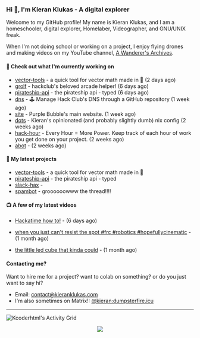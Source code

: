 ### Hi 👋, I'm Kieran Klukas - A digital explorer

Welcome to my GitHub profile! My name is Kieran Klukas, and I am a homeschooler, digital explorer, Homelaber, Videographer, and GNU/UNIX freak.

When I'm not doing school or working on a project, I enjoy flying drones and making videos on my YouTube channel, [A Wanderer's Archives](https://youtube.com/@wanderer.archives).

#### 👷 Check out what I'm currently working on

- [vector-tools](https://github.com/kcoderhtml/vector-tools) - a quick tool for vector math made in 🥟 (2 days ago)
- [grolf](https://github.com/kcoderhtml/grolf) - hackclub's beloved arcade helper! (6 days ago)
- [pirateship-api](https://github.com/kcoderhtml/pirateship-api) - the pirateship api - typed (6 days ago)
- [dns](https://github.com/hackclub/dns) - 🕹 Manage Hack Club's DNS through a GitHub repository (1 week ago)
- [site](https://github.com/thepurplebubble/site) - Purple Bubble's main website. (1 week ago)
- [dots](https://github.com/kcoderhtml/dots) - Kieran's opinionated (and probably slightly dumb) nix config (2 weeks ago)
- [hack-hour](https://github.com/hackclub/hack-hour) - Every Hour = More Power. Keep track of each hour of work you get done on your project. (2 weeks ago)
- [abot](https://github.com/kcoderhtml/abot) -  (2 weeks ago)

#### 🌱 My latest projects

- [vector-tools](https://github.com/kcoderhtml/vector-tools) - a quick tool for vector math made in 🥟
- [pirateship-api](https://github.com/kcoderhtml/pirateship-api) - the pirateship api - typed
- [slack-hax](https://github.com/kcoderhtml/slack-hax) - 
- [spambot](https://github.com/kcoderhtml/spambot) - groooooowww the thread!!!!

#### 📺 A few of my latest videos

- [Hackatime how to!](https://www.youtube.com/watch?v=eKoD9yyr1To) - (6 days ago)

- [when you just can't resist the spot #frc #robotics #hopefullycinematic](https://www.youtube.com/watch?v=Y7SZ_TDleGM) - (1 month ago)

- [the little led cube that kinda could](https://www.youtube.com/watch?v=um7v7Y04vGw) - (1 month ago)



#### Contacting me?

Want to hire me for a project? want to colab on something? or do you just want to say hi?

- Email: [contact@kieranklukas.com](mailto:contact@kieranklukas.com)
- I'm also sometimes on Matrix!: [@kieran:dumpsterfire.icu](https://matrix.to/#/@kieran.matrix.dumpsterfire.icu)

---

![Kcoderhtml's Activity Grid](https://raw.githubusercontent.com/kcoderhtml/kcoderhtml/output/github-contribution-grid-snake.svg)
<p align="center">
  <img src="https://github-readme-stats.vercel.app/api/wakatime?username=krn&api_domain=waka.hackclub.com&bg_color=1A202C&title_color=2F855A&icon_color=2F855A&text_color=ffffff&custom_title=Hackatime%20Weekly%20Stats&layout=compact">
</p>

